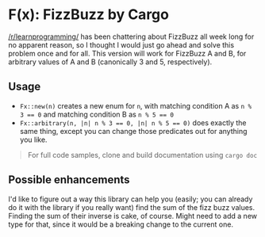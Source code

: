 F(x): FizzBuzz by Cargo
=======================

[/r/learnprogramming/](http://www.reddit.com/r/learnprogramming/) has been chattering about FizzBuzz all week long for no apparent reason, so I thought I would just go ahead and solve this problem once and for all. This version will work for FizzBuzz A and B, for arbitrary values of A and B (canonically 3 and 5, respectively).

## Usage

* `Fx::new(n)` creates a new enum for `n`, with matching condition A as `n % 3 == 0` and matching condition B as `n % 5 == 0`
* `Fx::arbitrary(n, |n| n % 3 == 0, |n| n % 5 == 0)` does exactly the same thing, except you can change those predicates out for anything you like.

> For full code samples, clone and build documentation using `cargo doc`

## Possible enhancements

I'd like to figure out a way this library can help you (easily; you can already do it with the library if you really want) find the sum of the fizz buzz values. Finding the sum of their inverse is cake, of course. Might need to add a new type for that, since it would be a breaking change to the current one.
